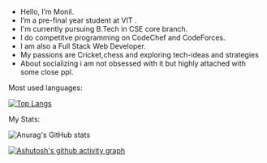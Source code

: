 - Hello, I’m Monil.
- I’m a pre-final year student at VIT .
- I'm currently pursuing B.Tech in CSE core branch.
- I do competitve programming on CodeChef and CodeForces.
- I am also a Full Stack Web Developer.
- My passions are Cricket,chess and exploring tech-ideas and strategies
- About socializing i am not obsessed with it but highly attached with some close ppl.


Most used languages:

[![Top Langs](https://github-readme-stats.vercel.app/api/top-langs/?username=Monil-007&layout=compact)](https://github.com/anuraghazra/github-readme-stats)

My Stats:

![Anurag's GitHub stats](https://github-readme-stats.vercel.app/api?username=Monil-007&show_icons=true&theme=tokyonight)

[![Ashutosh's github activity graph](https://activity-graph.herokuapp.com/graph?username=Monil-007&theme=react-dark)](https://github.com/ashutosh00710/github-readme-activity-graph)
<!---
Monil-007/Monil-007 is a ✨ special ✨ repository because its `README.md` (this file) appears on your GitHub profile.
You can click the Preview link to take a look at your changes.
--->

